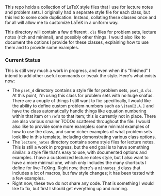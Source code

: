 This repo holds a collection of LaTeX style files that I use for lecture notes and problem sets.  I originally had
a separate style file for each class, but this led to some code duplication.  Instead, collating these classes once
and for all will allow me to customize LaTeX in a uniform way.

This directory will contain a few different `.cls` files for problem sets, lecture notes (rich and minimal), and
possibly other things. I would also like to document the options I provide for these classes, explaining how to use
them and to provide some examples.

### Current Status

This is still very much a work in progress, and even when it's "finished" I intend to add other useful commands or
tweak the style. Here's what exists now:

- The `pset_d` directory contains a style file for problem sets, `pset_d.cls`.  At this point, I'm using this class
  for problem sets with no huge snafus.  There are a couple of things I still want to fix: specifically, I would
  like the ability to define custom problem numbers such as `\item[2.A.]` and have the class automatically handle
  things like equation numbering within that item or `\ref`s to that item; this is currently not in place. There
  are also various smaller TODOs scattered throughout the file. I would also like to provide some more examples:
  some minimal examples of how to use the class, and some richer examples of what problem sets look like in this
  template, including demonstrating various class options.
- The `lecture_notes` directory contains some style files for lecture notes. This is still a work in progress, but
  the end goal is to have something similar: a style file that's easy to use, with documented options and examples.
  I have a customized lecture notes style, but I also want to have a more minimal one, which only includes the many
  shortcuts I define for live-TeXing. Right now, there's a `minnotes_d` class that includes a lot of macros, but
  few style changes; it has been tested with a few examples.
- Right now, these two do not share any code. That is something I would like to fix, but first I should get
  everything up and running.
